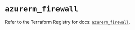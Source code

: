 # `azurerm_firewall`

Refer to the Terraform Registry for docs: [`azurerm_firewall`](https://registry.terraform.io/providers/hashicorp/azurerm/3.116.0/docs/resources/firewall).
